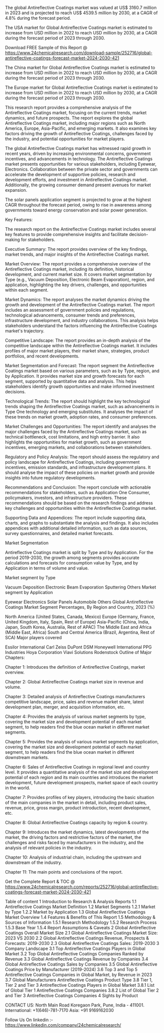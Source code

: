 The global Antireflective Coatings market was valued at US$ 3160.7 million in 2023 and is projected to reach US$ 4539.5 million by 2030, at a CAGR of 4.8% during the forecast period.

The USA market for Global Antireflective Coatings  market is estimated to increase from USD million in 2022 to reach USD million by 2030, at a CAGR during the forecast period of 2023 through 2030.

Download FREE Sample of this Report @ https://www.24chemicalresearch.com/download-sample/252716/global-antireflective-coatings-forecast-market-2024-2030-421

The China market for Global Antireflective Coatings  market is estimated to increase from USD million in 2022 to reach USD million by 2030, at a CAGR during the forecast period of 2023 through 2030.

The Europe market for Global Antireflective Coatings  market is estimated to increase from USD million in 2022 to reach USD million by 2030, at a CAGR during the forecast period of 2023 through 2030.

This research report provides a comprehensive analysis of the Antireflective Coatings market, focusing on the current trends, market dynamics, and future prospects. The report explores the global Antireflective Coatings market, including major regions such as North America, Europe, Asia-Pacific, and emerging markets. It also examines key factors driving the growth of Antireflective Coatings, challenges faced by the industry, and potential opportunities for market players.

The global Antireflective Coatings market has witnessed rapid growth in recent years, driven by increasing environmental concerns, government incentives, and advancements in technology. The Antireflective Coatings market presents opportunities for various stakeholders, including Eyewear, Electronics. Collaboration between the private sector and governments can accelerate the development of supportive policies, research and development efforts, and investment in Antireflective Coatings market. Additionally, the growing consumer demand present avenues for market expansion.

The solar panels application segment is projected to grow at the highest CAGR throughout the forecast period, owing to rise in awareness among governments toward energy conservation and solar power generation.

Key Features:

The research report on the Antireflective Coatings market includes several key features to provide comprehensive insights and facilitate decision-making for stakeholders.

Executive Summary: The report provides overview of the key findings, market trends, and major insights of the Antireflective Coatings market.

Market Overview: The report provides a comprehensive overview of the Antireflective Coatings market, including its definition, historical development, and current market size. It covers market segmentation by Type (e.g., Vacuum Deposition, Electronic Beam Evaporation), region, and application, highlighting the key drivers, challenges, and opportunities within each segment.

Market Dynamics: The report analyses the market dynamics driving the growth and development of the Antireflective Coatings market. The report includes an assessment of government policies and regulations, technological advancements, consumer trends and preferences, infrastructure development, and industry collaborations. This analysis helps stakeholders understand the factors influencing the Antireflective Coatings market's trajectory.

Competitive Landscape: The report provides an in-depth analysis of the competitive landscape within the Antireflective Coatings market. It includes profiles of major market players, their market share, strategies, product portfolios, and recent developments.

Market Segmentation and Forecast: The report segment the Antireflective Coatings market based on various parameters, such as by Type, region, and by Application. It provides market size and growth forecasts for each segment, supported by quantitative data and analysis. This helps stakeholders identify growth opportunities and make informed investment decisions.

Technological Trends: The report should highlight the key technological trends shaping the Antireflective Coatings market, such as advancements in Type One technology and emerging substitutes. It analyses the impact of these trends on market growth, adoption rates, and consumer preferences.

Market Challenges and Opportunities: The report identify and analyses the major challenges faced by the Antireflective Coatings market, such as technical bottleneck, cost limitations, and high entry barrier. It also highlights the opportunities for market growth, such as government incentives, emerging markets, and collaborations between stakeholders.

Regulatory and Policy Analysis: The report should assess the regulatory and policy landscape for Antireflective Coatings, including government incentives, emission standards, and infrastructure development plans. It should analyse the impact of these policies on market growth and provide insights into future regulatory developments.

Recommendations and Conclusion: The report conclude with actionable recommendations for stakeholders, such as Application One Consumer, policymakers, investors, and infrastructure providers. These recommendations should be based on the research findings and address key challenges and opportunities within the Antireflective Coatings market.

Supporting Data and Appendices: The report include supporting data, charts, and graphs to substantiate the analysis and findings. It also includes appendices with additional detailed information, such as data sources, survey questionnaires, and detailed market forecasts.

Market Segmentation

Antireflective Coatings market is split by Type and by Application. For the period 2019-2030, the growth among segments provides accurate calculations and forecasts for consumption value by Type, and by Application in terms of volume and value.

Market segment by Type

Vacuum Deposition
Electronic Beam Evaporation
Sputtering
Others
Market segment by Application

Eyewear
Electronics
Solar Panels
Automobile
Others
Global Antireflective Coatings Market Segment Percentages, By Region and Country, 2023 (%)

North America (United States, Canada, Mexico)
Europe (Germany, France, United Kingdom, Italy, Spain, Rest of Europe)
Asia-Pacific (China, India, Japan, South Korea, Australia, Rest of APAC)
The Middle East and Africa (Middle East, Africa)
South and Central America (Brazil, Argentina, Rest of SCA)
Major players covered

Essilor International
Carl Zeiss
DuPont
DSM
Honeywell International
PPG Industries
Hoya Corporation
Viavi Solutions
Rodenstock
Outline of Major Chapters:

Chapter 1: Introduces the definition of Antireflective Coatings, market overview.

Chapter 2: Global Antireflective Coatings market size in revenue and volume.

Chapter 3: Detailed analysis of Antireflective Coatings manufacturers competitive landscape, price, sales and revenue market share, latest development plan, merger, and acquisition information, etc.

Chapter 4: Provides the analysis of various market segments by type, covering the market size and development potential of each market segment, to help readers find the blue ocean market in different market segments.

Chapter 5: Provides the analysis of various market segments by application, covering the market size and development potential of each market segment, to help readers find the blue ocean market in different downstream markets.

Chapter 6: Sales of Antireflective Coatings in regional level and country level. It provides a quantitative analysis of the market size and development potential of each region and its main countries and introduces the market development, future development prospects, market space of each country in the world.

Chapter 7: Provides profiles of key players, introducing the basic situation of the main companies in the market in detail, including product sales, revenue, price, gross margin, product introduction, recent development, etc.

Chapter 8: Global Antireflective Coatings capacity by region & country.

Chapter 9: Introduces the market dynamics, latest developments of the market, the driving factors and restrictive factors of the market, the challenges and risks faced by manufacturers in the industry, and the analysis of relevant policies in the industry.

Chapter 10: Analysis of industrial chain, including the upstream and downstream of the industry.

Chapter 11: The main points and conclusions of the report.

Get the Complete Report & TOC @ https://www.24chemicalresearch.com/reports/252716/global-antireflective-coatings-forecast-market-2024-2030-421

Table of content
1 Introduction to Research & Analysis Reports
1.1 Antireflective Coatings Market Definition
1.2 Market Segments
1.2.1 Market by Type
1.2.2 Market by Application
1.3 Global Antireflective Coatings Market Overview
1.4 Features & Benefits of This Report
1.5 Methodology & Sources of Information
1.5.1 Research Methodology
1.5.2 Research Process
1.5.3 Base Year
1.5.4 Report Assumptions & Caveats
2 Global Antireflective Coatings Overall Market Size
2.1 Global Antireflective Coatings Market Size: 2023 VS 2030
2.2 Global Antireflective Coatings Revenue, Prospects & Forecasts: 2019-2030
2.3 Global Antireflective Coatings Sales: 2019-2030
3 Company Landscape
3.1 Top Antireflective Coatings Players in Global Market
3.2 Top Global Antireflective Coatings Companies Ranked by Revenue
3.3 Global Antireflective Coatings Revenue by Companies
3.4 Global Antireflective Coatings Sales by Companies
3.5 Global Antireflective Coatings Price by Manufacturer (2019-2024)
3.6 Top 3 and Top 5 Antireflective Coatings Companies in Global Market, by Revenue in 2023
3.7 Global Manufacturers Antireflective Coatings Product Type
3.8 Tier 1, Tier 2 and Tier 3 Antireflective Coatings Players in Global Market
3.8.1 List of Global Tier 1 Antireflective Coatings Companies
3.8.2 List of Global Tier 2 and Tier 3 Antireflective Coatings Companies
4 Sights by Product

CONTACT US:
North Main Road Koregaon Park, Pune, India - 411001.
International: +1(646)-781-7170
Asia: +91 9169162030

Follow Us On linkedin :- https://www.linkedin.com/company/24chemicalresearch/
